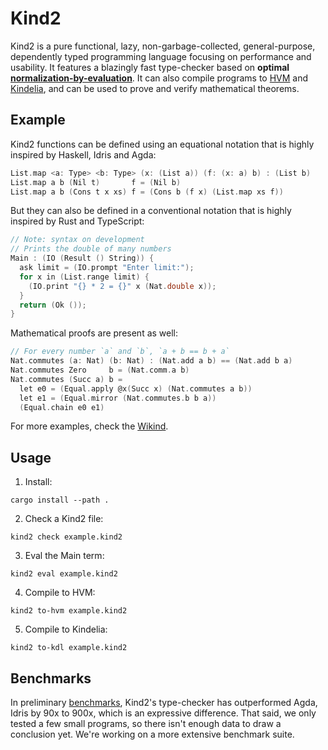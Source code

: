 Kind2
=====

Kind2 is a pure functional, lazy, non-garbage-collected, general-purpose,
dependently typed programming language focusing on performance and usability. It
features a blazingly fast type-checker based on **optimal
[normalization-by-evaluation](https://en.wikipedia.org/wiki/Normalisation_by_evaluation)**. It can also
compile programs to [HVM](https://github.com/kindelia/hvm) and [Kindelia](https://github.com/kindelia/kindelia),
and can be used to prove and verify mathematical theorems.

Example
-------

Kind2 functions can be defined using an equational notation that is highly
inspired by Haskell, Idris and Agda:

```c
List.map <a: Type> <b: Type> (x: (List a)) (f: (x: a) b) : (List b)
List.map a b (Nil t)       f = (Nil b)
List.map a b (Cons t x xs) f = (Cons b (f x) (List.map xs f))
```

But they can also be defined in a conventional notation that is highly inspired
by Rust and TypeScript:

```c
// Note: syntax on development
// Prints the double of many numbers
Main : (IO (Result () String)) {
  ask limit = (IO.prompt "Enter limit:");
  for x in (List.range limit) {
    (IO.print "{} * 2 = {}" x (Nat.double x));
  }
  return (Ok ());
}
```

Mathematical proofs are present as well:

```c
// For every number `a` and `b`, `a + b == b + a`
Nat.commutes (a: Nat) (b: Nat) : (Nat.add a b) == (Nat.add b a)
Nat.commutes Zero     b = (Nat.comm.a b)
Nat.commutes (Succ a) b =
  let e0 = (Equal.apply @x(Succ x) (Nat.commutes a b))
  let e1 = (Equal.mirror (Nat.commutes.b b a))
  (Equal.chain e0 e1)
```

For more examples, check the [Wikind](https://github.com/kindelia/wikind).

Usage
-----

1. Install:

```
cargo install --path .
```

2. Check a Kind2 file:

```
kind2 check example.kind2
```

3. Eval the Main term:

```
kind2 eval example.kind2
```

4. Compile to HVM:

```
kind2 to-hvm example.kind2
```

5. Compile to Kindelia:

```
kind2 to-kdl example.kind2
```

Benchmarks
----------

In preliminary [benchmarks](/bench), Kind2's type-checker has outperformed Agda, Idris by 90x to 900x, which is an expressive difference. That said, we only tested a few small programs, so there isn't enough data to draw a conclusion yet. We're working on a more extensive benchmark suite. 
